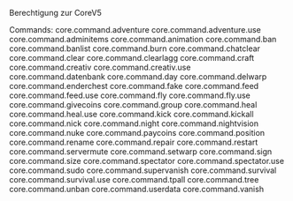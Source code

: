 Berechtigung zur CoreV5

Commands:
core.command.adventure
core.command.adventure.use
core.command.adminitems
core.command.animation
core.command.ban
core.command.banlist
core.command.burn
core.command.chatclear
core.command.clear
core.command.clearlagg
core.command.craft
core.command.creativ
core.command.creativ.use
core.command.datenbank
core.command.day
core.command.delwarp
core.command.enderchest
core.command.fake
core.command.feed
core.command.feed.use
core.command.fly
core.command.fly.use
core.command.givecoins
core.command.group
core.command.heal
core.command.heal.use
core.command.kick
core.command.kickall
core.command.nick
core.command.night
core.command.nightvision
core.command.nuke
core.command.paycoins
core.command.position
core.command.rename
core.command.repair
core.command.restart
core.command.servermute
core.command.setwarp
core.command.sign
core.command.size
core.command.spectator
core.command.spectator.use
core.command.sudo
core.command.supervanish
core.command.survival
core.command.survival.use
core.command.tpall
core.command.tree
core.command.unban
core.command.userdata
core.command.vanish
